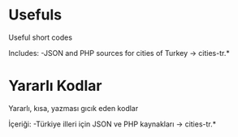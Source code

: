 # Usefuls
Useful short codes

Includes:
-JSON and PHP sources for cities of Turkey -> cities-tr.*

# Yararlı Kodlar
Yararlı, kısa, yazması gıcık eden kodlar

İçeriği:
-Türkiye illeri için JSON ve PHP kaynakları -> cities-tr.*
